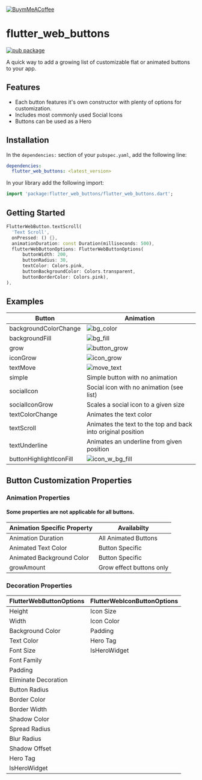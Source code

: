 <!-- 
This README describes the package. If you publish this package to pub.dev,
this README's contents appear on the landing page for your package.

For information about how to write a good package README, see the guide for
[writing package pages](https://dart.dev/guides/libraries/writing-package-pages). 

For general information about developing packages, see the Dart guide for
[creating packages](https://dart.dev/guides/libraries/create-library-packages)
and the Flutter guide for
[developing packages and plugins](https://flutter.dev/developing-packages). 
-->
[![BuymMeACoffee][buy_me_a_coffee_badge]][buymeacoffee]

# flutter_web_buttons

[![pub package](https://img.shields.io/pub/v/flutter_web_buttons.svg)](https://pub.dev/packages/flutter_web_buttons)

A quick way to add a growing list of customizable flat or animated buttons to your app.

## Features

* Each button features it's own constructor with plenty of options for customization.
* Includes most commonly used Social Icons
* Buttons can be used as a Hero

## Installation

In the `dependencies:` section of your `pubspec.yaml`, add the following line:

```yaml
dependencies:
  flutter_web_buttons: <latest_version>
```

In your library add the following import:

```dart
import 'package:flutter_web_buttons/flutter_web_buttons.dart';
```

## Getting Started

```dart
FlutterWebButton.textScroll(
  'Text Scroll',
  onPressed: () {},
  animationDuration: const Duration(milliseconds: 500),
  flutterWebButtonOptions: FlutterWebButtonOptions(
      buttonWidth: 200,
      buttonRadius: 30,
      textColor: Colors.pink,
      buttonBackgroundColor: Colors.transparent,
      buttonBorderColor: Colors.pink),
),

```

## Examples

| Button | Animation |
| --- | ---|
| backgroundColorChange | ![bg_color] |
| backgroundFill | ![bg_fill] |
| grow | ![button_grow] |
| iconGrow | ![icon_grow] |
| textMove | ![move_text] |
| simple | Simple button with no animation |
| socialIcon | Social icon with no animation (see list)|
| socialIconGrow | Scales a social icon to a given size |
| textColorChange | Animates the text color |
| textScroll | Animates the text to the top and back into original position |
| textUnderline | Animates an underline from given position |
| buttonHighlightIconFill | ![icon_w_bg_fill] |


## Button Customization Properties

### Animation Properties

#### Some properties are not applicable for all buttons.

| Animation Specific Property | Availabilty |
| --- | -- |
| Animation Duration | All Animated Buttons |
| Animated Text Color | Button Specific |
| Animated Background Color | Button Specific |
| growAmount | Grow effect buttons only |


### Decoration Properties

| FlutterWebButtonOptions | FlutterWebIconButtonOptions |
| --- | --- |
| Height | Icon Size |
| Width | Icon Color |
| Background Color | Padding |
| Text Color | Hero Tag |
| Font Size | IsHeroWidget |
| Font Family |  |
| Padding |  |
| Eliminate Decoration |  |
| Button Radius |  |
| Border Color |  |
| Border Width |  |
| Shadow Color |  |
| Spread Radius |  |
| Blur Radius |  |
| Shadow Offset |  |
| Hero Tag |  |
| IsHeroWidget |  |


<!-- Links -->
[raisetext4]:https://user-images.githubusercontent.com/60490869/154080497-ced74f8d-7093-4352-9f56-2586fcfb8edc.gif
[backgroundfill]:https://user-images.githubusercontent.com/60490869/154086649-006e9772-d0e3-455f-9403-ffad0b41a658.gif
[textscroll]:https://user-images.githubusercontent.com/60490869/154091366-62667363-d1e3-4abe-a754-4aa5647beef6.gif
[buy_me_a_coffee_badge]: https://img.buymeacoffee.com/button-api/?text=Buy%20Me%20A%20Coffee&emoji=&slug=djcali570&button_colour=29b6f6&font_colour=000000&font_family=Cookie&outline_colour=000000&coffee_colour=FFDD00
[buymeacoffee]:https://www.buymeacoffee.com/djcali
[bg_color]:https://user-images.githubusercontent.com/60490869/156978470-06f5eae6-b62a-4d82-a9ea-16fb0df12d46.gif
[icon_w_bg_fill]:https://user-images.githubusercontent.com/60490869/156976695-20bc5c5f-37ed-4810-900d-5d2784c6cb94.gif
[bg_fill]:https://user-images.githubusercontent.com/60490869/156979143-0ee5d402-b1d2-4911-b979-c1a7925b6f3e.gif
[button_grow]:https://user-images.githubusercontent.com/60490869/156979533-d7796263-7a54-440d-95d8-50edb5f0e1d2.gif
[icon_grow]:https://user-images.githubusercontent.com/60490869/156980305-a8f21f7e-e2b9-4bc3-a1f3-59e2f3db67c5.gif
[move_text]:https://user-images.githubusercontent.com/60490869/156981057-450e5ee2-bc7c-49ce-a644-30270df06551.gif
